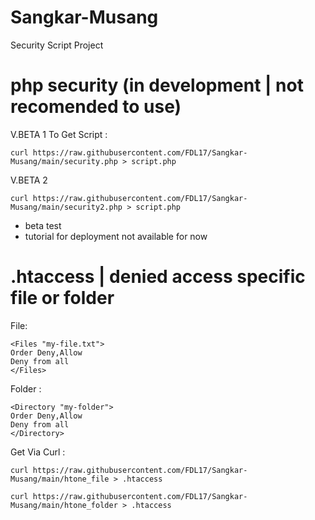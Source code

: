 # Sangkar-Musang
Security Script Project

# php security (in development | not recomended to use)
V.BETA 1
To Get Script :
```
curl https://raw.githubusercontent.com/FDL17/Sangkar-Musang/main/security.php > script.php
```

V.BETA 2
```
curl https://raw.githubusercontent.com/FDL17/Sangkar-Musang/main/security2.php > script.php
```
* beta test
* tutorial for deployment not available for now

# .htaccess | denied access specific file or folder 
File:
```
<Files "my-file.txt">
Order Deny,Allow
Deny from all
</Files>
```
Folder :
```
<Directory "my-folder">
Order Deny,Allow
Deny from all
</Directory>
```
Get Via Curl :
```
curl https://raw.githubusercontent.com/FDL17/Sangkar-Musang/main/htone_file > .htaccess
```
```
curl https://raw.githubusercontent.com/FDL17/Sangkar-Musang/main/htone_folder > .htaccess 
```

